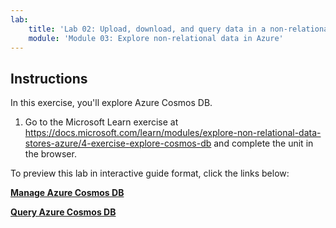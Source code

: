 ```yaml
---
lab:
    title: 'Lab 02: Upload, download, and query data in a non-relational data store'
    module: 'Module 03: Explore non-relational data in Azure'
---
```


## Instructions

In this exercise, you'll explore Azure Cosmos DB.

1.	Go to the Microsoft Learn exercise at https://docs.microsoft.com/learn/modules/explore-non-relational-data-stores-azure/4-exercise-explore-cosmos-db and complete the unit in the browser.

To preview this lab in interactive guide format, click the links below:

**[Manage Azure Cosmos DB](https://mslearn.cloudguides.com/en-us/guides/DP-900%20Exam%20Guide%20-%20Azure%20Data%20Fundamentals%20Exercise%204)**

**[Query Azure Cosmos DB](https://mslearn.cloudguides.com/en-us/guides/DP-900%20Exam%20Guide%20-%20Azure%20Data%20Fundamentals%20Exercise%205)**
